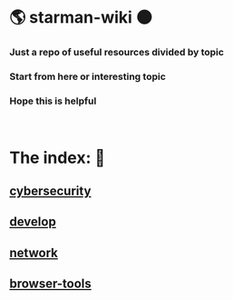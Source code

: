 # 🌎 starman-wiki 🌑

### Just a repo of useful resources divided by topic

### Start from here or interesting topic

### Hope this is helpful
</br>

# The index: 🚀 

## [cybersecurity](cybersecurity.md)
## [develop](develop.md)
## [network](network.md)
## [browser-tools](browser-tools.md)
